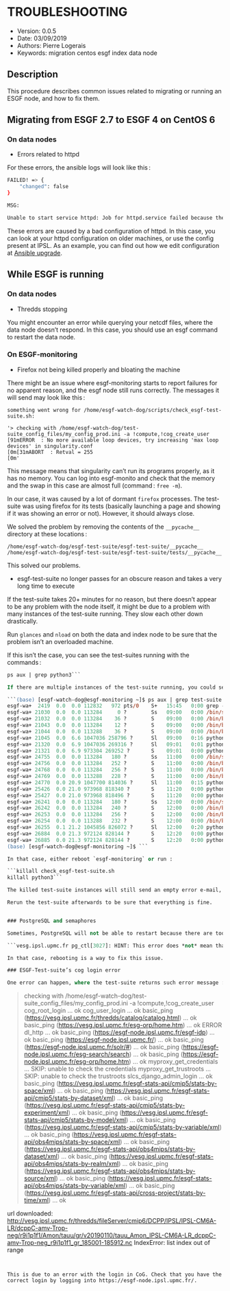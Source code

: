 
TROUBLESHOOTING
============================

* Version: 0.0.5
* Date: 03/09/2019
* Authors: Pierre Logerais
* Keywords: migration centos esgf index data node

## Description

This procedure describes common issues related to migrating or running an ESGF node, and how to fix them.

## Migrating from ESGF 2.7 to ESGF 4 on CentOS 6

### On data nodes

* Errors related to httpd

For these errors, the ansible logs will look like this :

```bash
FAILED! => {
    "changed": false
}

MSG:

Unable to start service httpd: Job for httpd.service failed because the control process exited with error code. See "systemctl status httpd.service" and "journalctl -xe" for details.
```

These errors are caused by a bad configuration of httpd. In this case, you can look at your httpd configuration on older machines, or use the config present at IPSL. As an example, you can find out how we edit configuration at [Ansible upgrade](ansible_upgrade.md).

## While ESGF is running

### On data nodes

* Thredds stopping

You might encounter an error while querying your netcdf files, where the data node doesn’t respond. In this case, you should use an esgf command to restart the data node.

### On ESGF-monitoring

* Firefox not being killed properly and bloating the machine

There might be an issue where esgf-monitoring starts to report failures for no apparent reason, and the esgf node still runs correctly. The messages it will send may look like this :
```
something went wrong for /home/esgf-watch-dog/scripts/check_esgf-test-suite.sh:

'> checking with /home/esgf-watch-dog/test-suite_config_files/my_config_prod.ini -a !compute,!cog_create_user
[91mERROR  : No more available loop devices, try increasing 'max loop devices' in singularity.conf
[0m[31mABORT  : Retval = 255
[0m'
```

This message means that singularity can’t run its programs properly, as it has no memory. You can log into esgf-monito and check that the memory and the swap in this case are almost full (command : `free -m`).

In our case, it was caused by a lot of dormant `firefox` processes. The test-suite was using firefox for its tests (basically launching a page and showing if it was showing an error or not). However, it should always close.

We solved the problem by removing the contents of the `__pycache__` directory at these locations :

```
/home/esgf-watch-dog/esgf-test-suite/esgf-test-suite/__pycache__
/home/esgf-watch-dog/esgf-test-suite/esgf-test-suite/tests/__pycache__
```

This solved our problems.

* esgf-test-suite no longer passes for an obscure reason and takes a very long time to execute

If the test-suite takes 20+ minutes for no reason, but there doesn’t appear to be any problem with the node itself, it might be due to a problem with many instances of the test-suite running. They slow each other down drastically.

Run `glances` and `nload` on both the data and index node to be sure that the problem isn’t an overloaded machine.

If this isn’t the case, you can see the test-suites running with the commands :

```ps aux | grep test-suite
ps aux | grep python3```

If there are multiple instances of the test-suite running, you could see an output like this one :

```(base) [esgf-watch-dog@esgf-monitoring ~]$ ps aux | grep test-suite
esgf-wa+  2419  0.0  0.0 112832   972 pts/0    S+   15:45   0:00 grep --color=auto test-suite
esgf-wa+ 21030  0.0  0.0 113284     0 ?        Ss   09:00   0:00 /bin/sh -c /home/esgf-watch-dog/scripts/script_bootstrap.sh '[ESGF-TEST-SUITE] prod'   'glipsl@ipsl.fr,plogerais@ipsl.fr' '/home/esgf-watch-dog/scripts/check_esgf-test-suite.sh' '/home/esgf-watch-dog/test-suite_config_files/my_config_prod.ini -a !compute,!cog_create_user' 2>&1 | /usr/bin/logger -t '[ESGF-TEST-SUITE] prod'
esgf-wa+ 21032  0.0  0.0 113284    36 ?        S    09:00   0:00 /bin/bash /home/esgf-watch-dog/scripts/script_bootstrap.sh [ESGF-TEST-SUITE] prod glipsl@ipsl.fr,plogerais@ipsl.fr /home/esgf-watch-dog/scripts/check_esgf-test-suite.sh /home/esgf-watch-dog/test-suite_config_files/my_config_prod.ini -a !compute,!cog_create_user
esgf-wa+ 21043  0.0  0.0 113284    12 ?        S    09:00   0:00 /bin/bash /home/esgf-watch-dog/scripts/script_bootstrap.sh [ESGF-TEST-SUITE] prod glipsl@ipsl.fr,plogerais@ipsl.fr /home/esgf-watch-dog/scripts/check_esgf-test-suite.sh /home/esgf-watch-dog/test-suite_config_files/my_config_prod.ini -a !compute,!cog_create_user
esgf-wa+ 21044  0.0  0.0 113288    36 ?        S    09:00   0:00 /bin/bash /home/esgf-watch-dog/scripts/check_esgf-test-suite.sh /home/esgf-watch-dog/test-suite_config_files/my_config_prod.ini -a !compute,!cog_create_user
esgf-wa+ 21045  0.0  6.6 1047036 258796 ?      Sl   09:00   0:16 python3 esgf-test.py -v --nocapture --nologcapture --tc-file /home/esgf-watch-dog/test-suite_config_files/my_config_prod.ini -a !compute,!cog_create_user
esgf-wa+ 21320  0.0  6.9 1047036 269316 ?      Sl   09:01   0:01 python3 esgf-test.py -v --nocapture --nologcapture --tc-file /home/esgf-watch-dog/test-suite_config_files/my_config_prod.ini -a !compute,!cog_create_user
esgf-wa+ 21321  0.0  6.9 973304 269252 ?       S    09:01   0:00 python3 esgf-test.py -v --nocapture --nologcapture --tc-file /home/esgf-watch-dog/test-suite_config_files/my_config_prod.ini -a !compute,!cog_create_user
esgf-wa+ 24755  0.0  0.0 113284   180 ?        Ss   11:00   0:00 /bin/sh -c /home/esgf-watch-dog/scripts/script_bootstrap.sh '[ESGF-TEST-SUITE] prod'   'glipsl@ipsl.fr,plogerais@ipsl.fr' '/home/esgf-watch-dog/scripts/check_esgf-test-suite.sh' '/home/esgf-watch-dog/test-suite_config_files/my_config_prod.ini -a !compute,!cog_create_user' 2>&1 | /usr/bin/logger -t '[ESGF-TEST-SUITE] prod'
esgf-wa+ 24756  0.0  0.0 113284   252 ?        S    11:00   0:00 /bin/bash /home/esgf-watch-dog/scripts/script_bootstrap.sh [ESGF-TEST-SUITE] prod glipsl@ipsl.fr,plogerais@ipsl.fr /home/esgf-watch-dog/scripts/check_esgf-test-suite.sh /home/esgf-watch-dog/test-suite_config_files/my_config_prod.ini -a !compute,!cog_create_user
esgf-wa+ 24768  0.0  0.0 113284   256 ?        S    11:00   0:00 /bin/bash /home/esgf-watch-dog/scripts/script_bootstrap.sh [ESGF-TEST-SUITE] prod glipsl@ipsl.fr,plogerais@ipsl.fr /home/esgf-watch-dog/scripts/check_esgf-test-suite.sh /home/esgf-watch-dog/test-suite_config_files/my_config_prod.ini -a !compute,!cog_create_user
esgf-wa+ 24769  0.0  0.0 113288   228 ?        S    11:00   0:00 /bin/bash /home/esgf-watch-dog/scripts/check_esgf-test-suite.sh /home/esgf-watch-dog/test-suite_config_files/my_config_prod.ini -a !compute,!cog_create_user
esgf-wa+ 24770  0.0 20.9 1047700 814036 ?      Sl   11:00   0:15 python3 esgf-test.py -v --nocapture --nologcapture --tc-file /home/esgf-watch-dog/test-suite_config_files/my_config_prod.ini -a !compute,!cog_create_user
esgf-wa+ 25426  0.0 21.0 973968 818340 ?       S    11:20   0:00 python3 esgf-test.py -v --nocapture --nologcapture --tc-file /home/esgf-watch-dog/test-suite_config_files/my_config_prod.ini -a !compute,!cog_create_user
esgf-wa+ 25427  0.0 21.0 973968 818496 ?       S    11:20   0:00 python3 esgf-test.py -v --nocapture --nologcapture --tc-file /home/esgf-watch-dog/test-suite_config_files/my_config_prod.ini -a !compute,!cog_create_user
esgf-wa+ 26241  0.0  0.0 113284   180 ?        Ss   12:00   0:00 /bin/sh -c /home/esgf-watch-dog/scripts/script_bootstrap.sh '[ESGF-TEST-SUITE] prod'   'glipsl@ipsl.fr,plogerais@ipsl.fr' '/home/esgf-watch-dog/scripts/check_esgf-test-suite.sh' '/home/esgf-watch-dog/test-suite_config_files/my_config_prod.ini -a !compute,!cog_create_user' 2>&1 | /usr/bin/logger -t '[ESGF-TEST-SUITE] prod'
esgf-wa+ 26242  0.0  0.0 113284   240 ?        S    12:00   0:00 /bin/bash /home/esgf-watch-dog/scripts/script_bootstrap.sh [ESGF-TEST-SUITE] prod glipsl@ipsl.fr,plogerais@ipsl.fr /home/esgf-watch-dog/scripts/check_esgf-test-suite.sh /home/esgf-watch-dog/test-suite_config_files/my_config_prod.ini -a !compute,!cog_create_user
esgf-wa+ 26253  0.0  0.0 113284   256 ?        S    12:00   0:00 /bin/bash /home/esgf-watch-dog/scripts/script_bootstrap.sh [ESGF-TEST-SUITE] prod glipsl@ipsl.fr,plogerais@ipsl.fr /home/esgf-watch-dog/scripts/check_esgf-test-suite.sh /home/esgf-watch-dog/test-suite_config_files/my_config_prod.ini -a !compute,!cog_create_user
esgf-wa+ 26254  0.0  0.0 113288   232 ?        S    12:00   0:00 /bin/bash /home/esgf-watch-dog/scripts/check_esgf-test-suite.sh /home/esgf-watch-dog/test-suite_config_files/my_config_prod.ini -a !compute,!cog_create_user
esgf-wa+ 26255  0.1 21.2 1045856 826072 ?      Sl   12:00   0:20 python3 esgf-test.py -v --nocapture --nologcapture --tc-file /home/esgf-watch-dog/test-suite_config_files/my_config_prod.ini -a !compute,!cog_create_user
esgf-wa+ 26884  0.0 21.3 972124 828144 ?       S    12:20   0:00 python3 esgf-test.py -v --nocapture --nologcapture --tc-file /home/esgf-watch-dog/test-suite_config_files/my_config_prod.ini -a !compute,!cog_create_user
esgf-wa+ 26885  0.0 21.3 972124 828144 ?       S    12:20   0:00 python3 esgf-test.py -v --nocapture --nologcapture --tc-file /home/esgf-watch-dog/test-suite_config_files/my_config_prod.ini -a !compute,!cog_create_user
(base) [esgf-watch-dog@esgf-monitoring ~]$ ```

In that case, either reboot `esgf-monitoring` or run :

```killall check_esgf-test-suite.sh
killall python3```

The killed test-suite instances will still send an empty error e-mail, but it’s nothing to worry about.

Rerun the test-suite afterwards to be sure that everything is fine.


### PostgreSQL and semaphores

Sometimes, PostgreSQL will not be able to restart because there are too many semaphores. The command `systemctl status postgresql.service` will show the following :

```vesg.ipsl.upmc.fr pg_ctl[3027]: HINT: This error does *not* mean that you have run out of disk space. It occurs when either the system limit for the maximum number of semaphore sets (SEMMNI), or the system wide maximum number of semaphores (SEMMNS)```

In that case, rebooting is a way to fix this issue.

### ESGF-Test-suite’s cog login error

One error can happen, where the test-suite returns such error message :

```
> checking with /home/esgf-watch-dog/test-suite_config_files/my_config_prod.ini -a !compute,!cog_create_user
cog_root_login ... ok
cog_user_login ... ok
basic_ping (https://vesg.ipsl.upmc.fr/thredds/catalog/catalog.html) ... ok
basic_ping (https://vesg.ipsl.upmc.fr/esg-orp/home.htm) ... ok
ERROR
dl_http ... ok
basic_ping (https://esgf-node.ipsl.upmc.fr/esgf-idp) ... ok
basic_ping (https://esgf-node.ipsl.upmc.fr/) ... ok
basic_ping (https://esgf-node.ipsl.upmc.fr/solr/#) ... ok
basic_ping (https://esgf-node.ipsl.upmc.fr/esg-search/search) ... ok
basic_ping (https://esgf-node.ipsl.upmc.fr/esg-orp/home.htm) ... ok
myproxy_get_credentials ... SKIP: unable to check the credentials
myproxy_get_trustroots ... SKIP: unable to check the trustroots
slcs_django_admin_login ... ok
basic_ping (https://vesg.ipsl.upmc.fr/esgf-stats-api/cmip5/stats-by-space/xml) ... ok
basic_ping (https://vesg.ipsl.upmc.fr/esgf-stats-api/cmip5/stats-by-dataset/xml) ... ok
basic_ping (https://vesg.ipsl.upmc.fr/esgf-stats-api/cmip5/stats-by-experiment/xml) ... ok
basic_ping (https://vesg.ipsl.upmc.fr/esgf-stats-api/cmip5/stats-by-model/xml) ... ok
basic_ping (https://vesg.ipsl.upmc.fr/esgf-stats-api/cmip5/stats-by-variable/xml) ... ok
basic_ping (https://vesg.ipsl.upmc.fr/esgf-stats-api/obs4mips/stats-by-space/xml) ... ok
basic_ping (https://vesg.ipsl.upmc.fr/esgf-stats-api/obs4mips/stats-by-dataset/xml) ... ok
basic_ping (https://vesg.ipsl.upmc.fr/esgf-stats-api/obs4mips/stats-by-realm/xml) ... ok
basic_ping (https://vesg.ipsl.upmc.fr/esgf-stats-api/obs4mips/stats-by-source/xml) ... ok
basic_ping (https://vesg.ipsl.upmc.fr/esgf-stats-api/obs4mips/stats-by-variable/xml) ... ok
basic_ping (https://vesg.ipsl.upmc.fr/esgf-stats-api/cross-project/stats-by-time/xml) ... ok

url downloaded: http://vesg.ipsl.upmc.fr/thredds/fileServer/cmip6/DCPP/IPSL/IPSL-CM6A-LR/dcppC-amv-Trop-neg/r9i1p1f1/Amon/tauu/gr/v20190110/tauu_Amon_IPSL-CM6A-LR_dcppC-amv-Trop-neg_r9i1p1f1_gr_185001-185912.nc
IndexError: list index out of range
```


This is due to an error with the login in CoG. Check that you have the correct login by logging into https://esgf-node.ipsl.upmc.fr/. 
